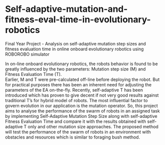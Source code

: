 # Self-adaptive-mutation-and-fitness-eval-time-in-evolutionary-robotics
Final Year Project - Analysis on self-adaptive mutation step sizes and fitness evaluation time in online onboard evolutionary robotics using ROBOROBO simulator

In on-line onboard evolutionary robotics, the robots behavior is found to be greatly influenced by the two parameters: Mutation step size (M) and Fitness Evaluation Time (T).  
Earlier, M and T were pre-calculated off-line before deploying the robot. But for practical purposes there has been an inherent need for adjusting the parameters of the EA on-the-fly. Recently, self-adaptive T has been introduced which has proven to give decent if not very good results against traditional T’s for hybrid model of robots. The most influential factor to govern evolution in our application is the mutation operator. So, this project aims to analyse the performance of the swarm of robots in an assigned task by implementing Self-Adaptive Mutation Step Size along with self-adaptive Fitness Evaluation Time and compare it with the results obtained with self-adaptive T only and other mutation size approaches. 
The proposed method will test the performance of the swarm of robots in an environment with obstacles and resources which is similar to foraging bush method. 
